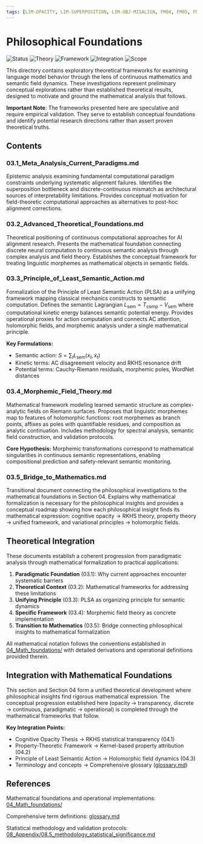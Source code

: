 ```yaml
---
tags: [LIM-OPACITY, LIM-SUPERPOSITION, LIM-OBJ-MISALIGN, FM04, FM05, FM13]
---
```


# Philosophical Foundations

![Status](https://img.shields.io/badge/Status-Theoretical_Foundations-blue)
![Theory](https://img.shields.io/badge/Theory-PLSA_Framework-green)
![Framework](https://img.shields.io/badge/Framework-Morphemic_Field_Theory-orange)
![Integration](https://img.shields.io/badge/Bridge-Mathematical_Foundations-purple)
![Scope](https://img.shields.io/badge/Scope-Speculative_Frameworks-yellow)

This directory contains exploratory theoretical frameworks for examining language model behavior through the lens of continuous mathematics and semantic field dynamics. These investigations represent preliminary conceptual explorations rather than established theoretical results, designed to motivate and ground the mathematical analysis that follows.

**Important Note**: The frameworks presented here are speculative and require empirical validation. They serve to establish conceptual foundations and identify potential research directions rather than assert proven theoretical truths.

## Contents

### 03.1_Meta_Analysis_Current_Paradigms.md
Epistemic analysis examining fundamental computational paradigm constraints underlying systematic alignment failures. Identifies the superposition bottleneck and discrete-continuous mismatch as architectural sources of interpretability limitations. Provides conceptual motivation for field-theoretic computational approaches as alternatives to post-hoc alignment corrections.

### 03.2_Advanced_Theoretical_Foundations.md
Theoretical positioning of continuous computational approaches for AI alignment research. Presents the mathematical foundation connecting discrete neural computation to continuous semantic analysis through complex analysis and field theory. Establishes the conceptual framework for treating linguistic morphemes as mathematical objects in semantic fields.

### 03.3_Principle_of_Least_Semantic_Action.md
Formalization of the Principle of Least Semantic Action (PLSA) as a unifying framework mapping classical mechanics constructs to semantic computation. Defines the semantic Lagrangian $L_{\text{sem}} = T_{\text{comp}} - V_{\text{sem}}$ where computational kinetic energy balances semantic potential energy. Provides operational proxies for action computation and connects AC attention, holomorphic fields, and morphemic analysis under a single mathematical principle.

**Key Formulations:**
- Semantic action: $S = \sum_t L_{\text{sem}}(x_t, \dot{x}_t)$
- Kinetic terms: AC disagreement velocity and RKHS resonance drift
- Potential terms: Cauchy-Riemann residuals, morphemic poles, WordNet distances

### 03.4_Morphemic_Field_Theory.md
Mathematical framework modeling learned semantic structure as complex-analytic fields on Riemann surfaces. Proposes that linguistic morphemes map to features of holomorphic functions: root morphemes as branch points, affixes as poles with quantifiable residues, and composition as analytic continuation. Includes methodology for spectral analysis, semantic field construction, and validation protocols.

**Core Hypothesis:** Morphemic transformations correspond to mathematical singularities in continuous semantic representations, enabling compositional prediction and safety-relevant semantic monitoring.

### 03.5_Bridge_to_Mathematics.md
Transitional document connecting the philosophical investigations to the mathematical foundations in Section 04. Explains why mathematical formalization is necessary for the philosophical insights and provides a conceptual roadmap showing how each philosophical insight finds its mathematical expression: cognitive opacity → RKHS theory, property theory → unified framework, and variational principles → holomorphic fields.

## Theoretical Integration

These documents establish a coherent progression from paradigmatic analysis through mathematical formalization to practical applications:

1. **Paradigmatic Foundation** (03.1): Why current approaches encounter systematic barriers
2. **Theoretical Context** (03.2): Mathematical frameworks for addressing these limitations  
3. **Unifying Principle** (03.3): PLSA as organizing principle for semantic dynamics
4. **Specific Framework** (03.4): Morphemic field theory as concrete implementation
5. **Transition to Mathematics** (03.5): Bridge connecting philosophical insights to mathematical formalization

All mathematical notation follows the conventions established in [04_Math_foundations/](../04_Math_foundations/) with detailed derivations and operational definitions provided therein.

## Integration with Mathematical Foundations

This section and Section 04 form a unified theoretical development where philosophical insights find rigorous mathematical expression. The conceptual progression established here (opacity → transparency, discrete → continuous, paradigmatic → operational) is completed through the mathematical frameworks that follow.

**Key Integration Points:**
- Cognitive Opacity Thesis → RKHS statistical transparency (04.1)
- Property-Theoretic Framework → Kernel-based property attribution (04.2)  
- Principle of Least Semantic Action → Holomorphic field dynamics (04.3)
- Terminology and concepts → Comprehensive glossary ([glossary.md](../glossary.md))

## References

Mathematical foundations and operational implementations: [04_Math_foundations/](../04_Math_foundations/)

Comprehensive term definitions: [glossary.md](../glossary.md)

Statistical methodology and validation protocols: [08_Appendix/08.5_methodology_statistical_significance.md](../08_Appendix/08.5_methodology_statistical_significance.md)